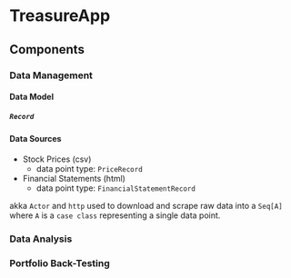 # TreasureApp

## Components

### Data Management

#### Data Model

##### `Record`



#### Data Sources

- Stock Prices (csv)
    - data point type: `PriceRecord`
- Financial Statements (html)
    - data point type: `FinancialStatementRecord`

akka `Actor` and `http` used to download and scrape raw data into a `Seq[A]` where `A` is a `case class` representing a single data point.

### Data Analysis

### Portfolio Back-Testing